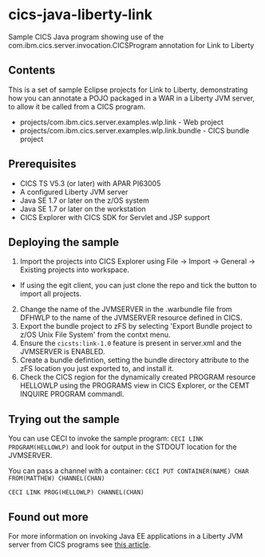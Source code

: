 # cics-java-liberty-link
Sample CICS Java program showing use of the com.ibm.cics.server.invocation.CICSProgram annotation for Link to Liberty

## Contents
This is a set of sample Eclipse projects for Link to Liberty, demonstrating how you can annotate a POJO packaged in a WAR in a Liberty JVM server, to allow it be called from a CICS program.

- projects/com.ibm.cics.server.examples.wlp.link - Web project
- projects/com.ibm.cics.server.examples.wlp.link.bundle - CICS bundle project

## Prerequisites
- CICS TS V5.3 (or later) with APAR PI63005
- A configured Liberty JVM server
- Java SE 1.7 or later on the z/OS system
- Java SE 1.7 or later on the workstation
- CICS Explorer with CICS SDK for Servlet and JSP support

## Deploying the sample
1. Import the projects into CICS Explorer using File -> Import -> General -> Existing projects into workspace. 
  - If using the egit client, you can just clone the repo and tick the button to import all projects.
2. Change the name of the JVMSERVER in the .warbundle file from DFHWLP to the name of the JVMSERVER resource defined in CICS. 
3. Export the bundle project to zFS by selecting 'Export Bundle project to z/OS Unix File System' from the contxt menu.
4. Ensure the `cicsts:link-1.0` feature is present in server.xml and the JVMSERVER is ENABLED.
5. Create a bundle defintion, setting the bundle directory attribute to the zFS location you just exported to, and install it. 
6. Check the CICS region for the dynamically created PROGRAM resource HELLOWLP using the PROGRAMS view in CICS Explorer, or the CEMT INQUIRE PROGRAM commandl.

## Trying out the sample
You can use CECI to invoke the sample program:
`CECI LINK PROGRAM(HELLOWLP)`
and look for output in the STDOUT location for the JVMSERVER.

You can pass a channel with a container:
`CECI PUT CONTAINER(NAME) CHAR FROM(MATTHEW) CHANNEL(CHAN)`

`CECI LINK PROG(HELLOWLP) CHANNEL(CHAN)`

## Found out more
For more information on invoking Java EE applications in a Liberty JVM server from CICS programs see [this article](https://developer.ibm.com/cics/2016/11/02/link-to-liberty/).
